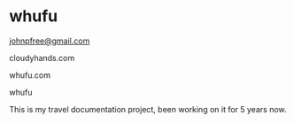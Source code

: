 whufu
=====
johnpfree@gmail.com

cloudyhands.com

whufu.com

whufu

This is my travel documentation project, been working on it for 5 years now.
